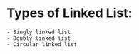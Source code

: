 # Types of Linked List:
    - Singly linked list
    - Doubly linked list
    - Circular linked list

